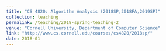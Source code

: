 ```yaml
---
title: "CS 4820: Algorithm Analysis (2018SP,2018FA,2019SP)"
collection: teaching
permalink: /teaching/2018-spring-teaching-2
venue: "Cornell University, Department of Computer Science"
link: "http://www.cs.cornell.edu/courses/cs4820/2018sp/"
date: 2018-01
---
```

